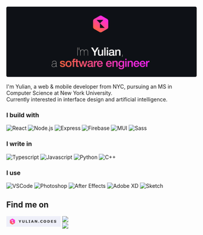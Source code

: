 [![Hello, I'm Yulian](/assets/images/header.png)](https://yulian.codes)

<!-- <span style="padding-left: 7px;"></span> -->

I'm Yulian, a web & mobile developer from NYC, pursuing an MS in Computer Science at New York University.<br/>
Currently interested in interface design and artificial intelligence.

### I build with

![React](https://img.shields.io/badge/React-eeeff9?style=for-the-badge&logo=react&logoColor=11b4c2)
![Node.js](https://img.shields.io/badge/Node.js-eeeff9?style=for-the-badge&logo=nodedotjs&logoColor=4acc03)
![Express](https://img.shields.io/badge/Express.js-eeeff9?style=for-the-badge&logo=express&logoColor=black)
![Firebase](https://img.shields.io/badge/firebase-eeeff9?style=for-the-badge&logo=firebase&logoColor=ff9c27)
![MUI](https://img.shields.io/badge/Material%20UI-eeeff9?style=for-the-badge&logo=mui&logoColor=309afc)
![Sass](https://img.shields.io/badge/Sass-eeeff9?style=for-the-badge&logo=sass&logoColor=f887ff)

### I write in

![Typescript](https://img.shields.io/badge/TypeScript-eeeff9?style=for-the-badge&logo=typescript&logoColor=4b9cff)
![Javascript](https://img.shields.io/badge/JavaScript-eeeff9?style=for-the-badge&logo=javascript&logoColor=f3b829)
![Python](https://img.shields.io/badge/Python-eeeff9?style=for-the-badge&logo=python&logoColor=4b9cff)
![C++](https://img.shields.io/badge/C%2B%2B-eeeff9?style=for-the-badge&logo=c%2B%2B&logoColor=4bc6ff)

### I use

![VSCode](https://img.shields.io/badge/VSCode-eeeff9?style=for-the-badge&logo=visual%20studio%20code&logoColor=4b9cff)
![Photoshop](https://img.shields.io/badge/Photoshop-eeeff9?style=for-the-badge&logo=Adobe%20Photoshop&logoColor=309afc)
![After Effects](https://img.shields.io/badge/after%20affects-eeeff9?style=for-the-badge&logo=Adobe%20after%20effects&logoColor=b262f6)
![Adobe XD](https://img.shields.io/badge/Adobe%20XD-eeeff9?style=for-the-badge&logo=Adobe%20XD&logoColor=ff7cf1)
![Sketch](https://img.shields.io/badge/Sketch-eeeff9?style=for-the-badge&logo=sketch&logoColor=f9be1d)

## Find me on

<p align="left">
  <a href="https://yulian.codes"><img height="28" src="./assets/images/site-badge.png" style="float: left; margin-right: 4px" /></a>
  <a href="https://www.linkedin.com/in/yulian-kraynyak/"><img src="https://img.shields.io/badge/Linkedin-0077B5?style=for-the-badge&logo=linkedin&logoColor=eeeff9" style="float: left" /></a>
</p>

<br/>

<a href="#">
<img src="https://komarev.com/ghpvc/?username=ykray&color=0e1116&style=for-the-badge"/>
</a>

<!--
**ykray/ykray** is a ✨ _special_ ✨ repository because its `README.md` (this file) appears on your GitHub profile.

Here are some ideas to get you started:

- 🔭 I’m currently working on ...
- 🌱 I’m currently learning ...
- 👯 I’m looking to collaborate on ...
- 🤔 I’m looking for help with ...
- 💬 Ask me about ...
- 📫 How to reach me: ...
- 😄 Pronouns: ...
- ⚡ Fun fact: ...
-->
